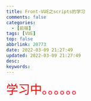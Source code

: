 ```yaml
---
title: Front-VUE之scripts的学习
comments: false
categories:
  - [前端]
tags: [VUE]
top: false
abbrlink: 20773
date: 2022-03-09 21:27:49
updated: 2022-03-09 21:27:49
desc:
keywords:
---
```



<font size=6.5 color='red'>学习中。。。。。。</font>
